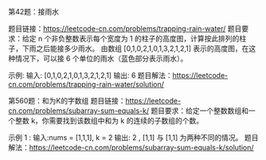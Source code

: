 ﻿第42题：接雨水

题目链接：https://leetcode-cn.com/problems/trapping-rain-water/
题目要求：给定 n 个非负整数表示每个宽度为 1 的柱子的高度图，计算按此排列的柱子，下雨之后能接多少雨水。
由数组 [0,1,0,2,1,0,1,3,2,1,2,1] 表示的高度图，在这种情况下，可以接 6 个单位的雨水（蓝色部分表示雨水）。

示例:
输入: [0,1,0,2,1,0,1,3,2,1,2,1]
输出: 6
题目解法：https://leetcode-cn.com/problems/trapping-rain-water/solution/

第560题：和为K的字数组
题目链接：https://leetcode-cn.com/problems/subarray-sum-equals-k/
题目要求：给定一个整数数组和一个整数 k，你需要找到该数组中和为 k 的连续的子数组的个数。

示例 1 :
输入:nums = [1,1,1], k = 2
输出: 2 , [1,1] 与 [1,1] 为两种不同的情况。
题目解法：https://leetcode-cn.com/problems/subarray-sum-equals-k/solution/
